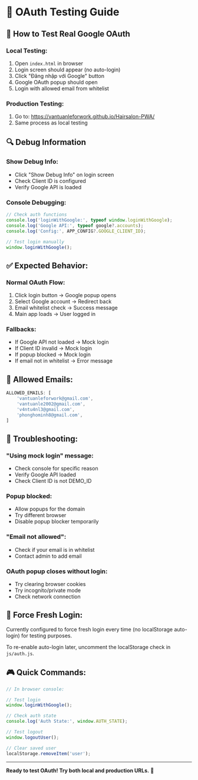 # 🔐 OAuth Testing Guide

## 🎯 How to Test Real Google OAuth

### **Local Testing:**
1. Open `index.html` in browser
2. Login screen should appear (no auto-login)
3. Click "Đăng nhập với Google" button
4. Google OAuth popup should open
5. Login with allowed email from whitelist

### **Production Testing:**
1. Go to: https://vantuanleforwork.github.io/Hairsalon-PWA/
2. Same process as local testing

## 🔍 Debug Information

### **Show Debug Info:**
- Click "Show Debug Info" on login screen
- Check Client ID is configured
- Verify Google API is loaded

### **Console Debugging:**
```javascript
// Check auth functions
console.log('loginWithGoogle:', typeof window.loginWithGoogle);
console.log('Google API:', typeof google?.accounts);
console.log('Config:', APP_CONFIG?.GOOGLE_CLIENT_ID);

// Test login manually
window.loginWithGoogle();
```

## ✅ **Expected Behavior:**

### **Normal OAuth Flow:**
1. Click login button → Google popup opens
2. Select Google account → Redirect back  
3. Email whitelist check → Success message
4. Main app loads → User logged in

### **Fallbacks:**
- If Google API not loaded → Mock login
- If Client ID invalid → Mock login
- If popup blocked → Mock login
- If email not in whitelist → Error message

## 📧 **Allowed Emails:**
```javascript
ALLOWED_EMAILS: [
    'vantuanleforwork@gmail.com',
    'vantuanle2002@gmail.com', 
    'v4ntu4nl3@gmail.com',
    'phonghominh8@gmail.com',
]
```

## 🚫 **Troubleshooting:**

### **"Using mock login" message:**
- Check console for specific reason
- Verify Google API loaded
- Check Client ID is not DEMO_ID

### **Popup blocked:**
- Allow popups for the domain
- Try different browser
- Disable popup blocker temporarily

### **"Email not allowed":**
- Check if your email is in whitelist
- Contact admin to add email

### **OAuth popup closes without login:**
- Try clearing browser cookies
- Try incognito/private mode
- Check network connection

## 🔄 **Force Fresh Login:**
Currently configured to force fresh login every time (no localStorage auto-login) for testing purposes.

To re-enable auto-login later, uncomment the localStorage check in `js/auth.js`.

## 🎮 **Quick Commands:**

```javascript
// In browser console:

// Test login
window.loginWithGoogle();

// Check auth state
console.log('Auth State:', window.AUTH_STATE);

// Test logout
window.logoutUser();

// Clear saved user
localStorage.removeItem('user');
```

---

**Ready to test OAuth! Try both local and production URLs.** 🚀
